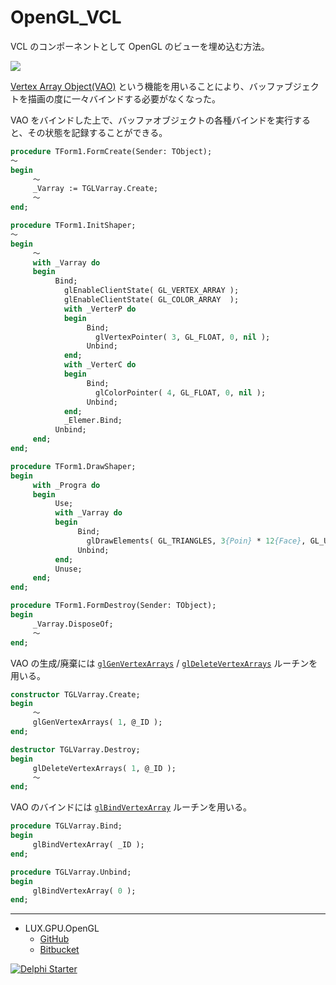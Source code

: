 ﻿# OpenGL_VCL
VCL のコンポーネントとして OpenGL のビューを埋め込む方法。

![](https://github.com/LUXOPHIA/OpenGL_VCL/raw/OpenGL-3.0/--------/_SCREENSHOT/OpenGL_VCL.png)

[Vertex Array Object(VAO)](https://www.khronos.org/opengl/wiki/Vertex_Specification#Vertex_Array_Object) という機能を用いることにより、バッファブジェクトを描画の度に一々バインドする必要がなくなった。

VAO をバインドした上で、バッファオブジェクトの各種バインドを実行すると、その状態を記録することができる。

```pascal
procedure TForm1.FormCreate(Sender: TObject);
～
begin
     ～
     _Varray := TGLVarray.Create;
     ～
end;
```
```pascal
procedure TForm1.InitShaper;
～
begin
     ～
     with _Varray do
     begin
          Bind;
            glEnableClientState( GL_VERTEX_ARRAY );
            glEnableClientState( GL_COLOR_ARRAY  );
            with _VerterP do
            begin
                 Bind;
                   glVertexPointer( 3, GL_FLOAT, 0, nil );
                 Unbind;
            end;
            with _VerterC do
            begin
                 Bind;
                   glColorPointer( 4, GL_FLOAT, 0, nil );
                 Unbind;
            end;
            _Elemer.Bind;
          Unbind;
     end;
end;
```
```pascal
procedure TForm1.DrawShaper;
begin
     with _Progra do
     begin
          Use;
          with _Varray do
          begin
               Bind;
                 glDrawElements( GL_TRIANGLES, 3{Poin} * 12{Face}, GL_UNSIGNED_INT, nil );
               Unbind;
          end;
          Unuse;
     end;
end;
```
```pascal
procedure TForm1.FormDestroy(Sender: TObject);
begin
     _Varray.DisposeOf;
     ～
end;
```

VAO の生成/廃棄には [`glGenVertexArrays`](https://www.khronos.org/registry/OpenGL-Refpages/gl4/html/glGenVertexArrays.xhtml) / [`glDeleteVertexArrays`](https://www.khronos.org/registry/OpenGL-Refpages/gl4/html/glDeleteVertexArrays.xhtml) ルーチンを用いる。


```pascal
constructor TGLVarray.Create;
begin
     ～
     glGenVertexArrays( 1, @_ID );
end;

destructor TGLVarray.Destroy;
begin
     glDeleteVertexArrays( 1, @_ID );
     ～
end;
```

VAO のバインドには [`glBindVertexArray`](https://www.khronos.org/registry/OpenGL-Refpages/gl4/html/glBindVertexArray.xhtml) ルーチンを用いる。

```pascal
procedure TGLVarray.Bind;
begin
     glBindVertexArray( _ID );
end;

procedure TGLVarray.Unbind;
begin
     glBindVertexArray( 0 );
end;
```

----
* LUX.GPU.OpenGL
    * [GitHub](https://github.com/LUXOPHIA/LUX.GPU.OpenGL)
    * [Bitbucket](https://bitbucket.org/LUXOPHIA/lux.gpu.opengl)

[![Delphi Starter](http://img.en25.com/EloquaImages/clients/Embarcadero/%7B063f1eec-64a6-4c19-840f-9b59d407c914%7D_dx-starter-bn159.png)](https://www.embarcadero.com/jp/products/delphi/starter)
